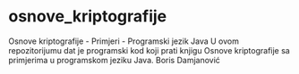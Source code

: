 # osnove_kriptografije
Osnove kriptografije - Primjeri - Programski jezik Java
U ovom repozitorijumu dat je programski kod koji prati knjigu 
Osnove kriptografije sa primjerima u programskom jeziku Java.
Boris Damjanović
